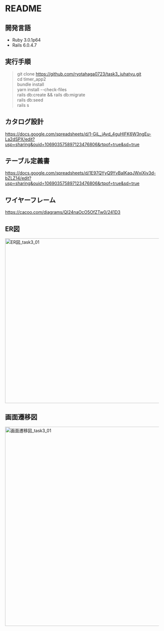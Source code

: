 # README

## 開発言語
- Ruby 3.0.1p64
- Rails 6.0.4.7

## 実行手順
> git clone https://github.com/ryotahaga0723/task3_juhatyu.git   
> cd timer_app2   
> bundle install  
> yarn install --check-files  
> rails db:create && rails db:migrate  
> rails db:seed  
> rails s

## カタログ設計
https://docs.google.com/spreadsheets/d/1-GiL_jAvd_4guHlFK6W3ngEu-La2dSPX/edit?usp=sharing&ouid=106903575897123476806&rtpof=true&sd=true

## テーブル定義書
https://docs.google.com/spreadsheets/d/1E97QYyQ9YvBaIKaqJWxiXiv3d-bZLZ14/edit?usp=sharing&ouid=106903575897123476806&rtpof=true&sd=true

## ワイヤーフレーム
https://cacoo.com/diagrams/QI24naOcO5OfZTw0/241D3

## ER図
<img width="538" alt="ER図_task3_01" src="https://user-images.githubusercontent.com/102888155/172304783-f5687679-eab2-4a46-9b84-6c1050a02407.png">

## 画面遷移図
<img width="650" alt="画面遷移図_task3_01" src="https://user-images.githubusercontent.com/102888155/172304802-bf079bd1-19bd-4070-8d6b-f7a7d39c7b8d.png">
